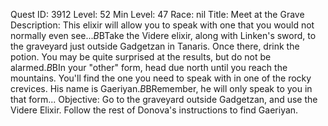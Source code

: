 Quest ID: 3912
Level: 52
Min Level: 47
Race: nil
Title: Meet at the Grave
Description: This elixir will allow you to speak with one that you would not normally even see...$B$BTake the Videre elixir, along with Linken's sword, to the graveyard just outside Gadgetzan in Tanaris. Once there, drink the potion. You may be quite surprised at the results, but do not be alarmed.$B$BIn your "other" form, head due north until you reach the mountains. You'll find the one you need to speak with in one of the rocky crevices. His name is Gaeriyan.$B$BRemember, he will only speak to you in that form...
Objective: Go to the graveyard outside Gadgetzan, and use the Videre Elixir. Follow the rest of Donova's instructions to find Gaeriyan.

